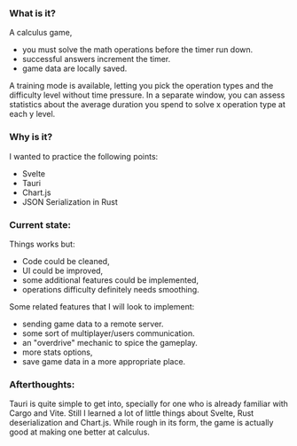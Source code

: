 ### What is it?

A calculus game, 
 - you must solve the math operations before the timer run down. 
 - successful answers increment the timer.
 - game data are locally saved.
 
A training mode is available, letting you pick the operation types and the difficulty level without time pressure.
In a separate window, you can assess statistics about the average duration you spend to solve x operation type at each y level.

### Why is it?

I wanted to practice the following points:
- Svelte
- Tauri
- Chart.js
- JSON Serialization in Rust

### Current state:

Things works but:
- Code could be cleaned, 
- UI could be improved, 
- some additional features could be implemented,
- operations difficulty definitely needs smoothing.

Some related features that I will look to implement:
- sending game data to a remote server.
- some sort of multiplayer/users communication.
- an "overdrive" mechanic to spice the gameplay.
- more stats options,
- save game data in a more appropriate place.

### Afterthoughts:

Tauri is quite simple to get into, specially for one who is already familiar with Cargo and Vite.
Still I learned a lot of little things about Svelte, Rust deserialization and Chart.js.
While rough in its form, the game is actually good at making one better at calculus.
